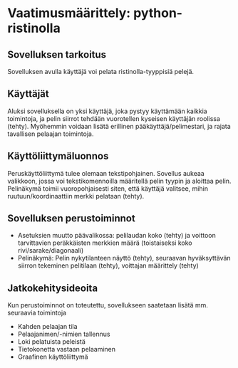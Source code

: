 # Vaatimusmäärittely: python-ristinolla

## Sovelluksen tarkoitus

Sovelluksen avulla käyttäjä voi pelata ristinolla-tyyppisiä pelejä.

## Käyttäjät

Aluksi sovelluksella on yksi käyttäjä, joka pystyy käyttämään kaikkia toimintoja, ja pelin siirrot tehdään vuorotellen kyseisen käyttäjän roolissa (tehty). Myöhemmin voidaan lisätä erillinen pääkäyttäjä/pelimestari, ja rajata tavallisen pelaajan toimintoja.

## Käyttöliittymäluonnos

Peruskäyttöliittymä tulee olemaan tekstipohjainen. Sovellus aukeaa valikkoon, jossa voi tekstikomennoilla määritellä pelin tyypin ja aloittaa pelin. Pelinäkymä toimii vuoropohjaisesti siten, että käyttäjä valitsee, mihin ruutuun/koordinaattiin merkki pelataan (tehty).

## Sovelluksen perustoiminnot
- Asetuksien muutto päävalikossa: pelilaudan koko (tehty) ja voittoon tarvittavien peräkkäisten merkkien määrä (toistaiseksi koko rivi/sarake/diagonaali)
- Pelinäkymä: Pelin nykytilanteen näyttö (tehty), seuraavan hyväksyttävän siirron tekeminen pelitilaan (tehty), voittajan määrittely (tehty)

## Jatkokehitysideoita
Kun perustoiminnot on toteutettu, sovellukseen saatetaan lisätä mm. seuraavia toimintoja
- Kahden pelaajan tila
- Pelaajanimen/-nimien tallennus
- Loki pelatuista peleistä
- Tietokonetta vastaan pelaaminen
- Graafinen käyttöliittymä
